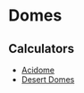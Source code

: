 # Domes

## Calculators

- [Acidome](http://acidome.ru/lab/calc/)
- [Desert Domes](http://desertdomes.com/domecalc.html)
